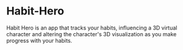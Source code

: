 # Habit-Hero
Habit Hero is an app that tracks your habits, influencing a 3D virtual character and altering the character's 3D visualization as you make progress with your habits.
